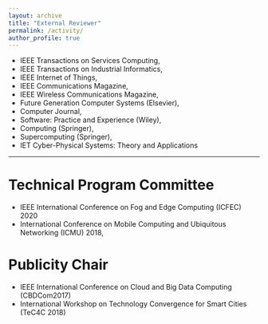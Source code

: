 ```yaml
---
layout: archive
title: "External Reviewer"
permalink: /activity/
author_profile: true
---
```


* IEEE Transactions on Services Computing, 
* IEEE Transactions on Industrial Informatics, 
* IEEE Internet of Things, 
* IEEE Communications Magazine, 
* IEEE Wireless Communications Magazine, 
* Future Generation Computer Systems (Elsevier), 
* Computer Journal, 
* Software: Practice and Experience (Wiley),
* Computing (Springer), 
* Supercomputing (Springer),
* IET Cyber-Physical Systems: Theory and Applications
---

Technical Program Committee
======

* IEEE International Conference on Fog and Edge Computing (ICFEC) 2020
* International Conference on Mobile Computing and Ubiquitous Networking (ICMU) 2018,

Publicity Chair
======

* IEEE International Conference on Cloud and Big Data Computing (CBDCom2017)
* International Workshop on Technology Convergence for Smart Cities (TeC4C 2018)